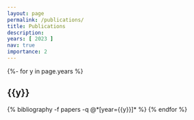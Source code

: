 ```yaml
---
layout: page
permalink: /publications/
title: Publications
description:
years: [ 2023 ]
nav: true
importance: 2
---
```


<!-- _pages/publications.md -->
<div class="publications">

{%- for y in page.years %}
<h2 class="year">{{y}}</h2>
{% bibliography -f papers -q @*[year={{y}}]* %}
{% endfor %}

</div>
